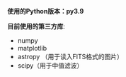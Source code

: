**使用的Python版本：py3.9**

**目前使用的第三方库**:

* numpy
* matplotlib
* astropy （用于读入FITS格式的图片）
* scipy（用于中值滤波）